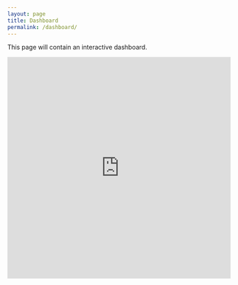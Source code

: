 ```yaml
---
layout: page
title: Dashboard
permalink: /dashboard/
---
```


This page will contain an interactive dashboard.


 <iframe src="https://koenleuveld.shinyapps.io/shinydashboard/" scrolling="no" frameborder="0" style="position: relative; height: 500px; width: 100%;" title="Dashboard"></iframe> 